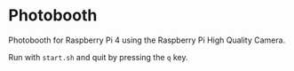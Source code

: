 # Photobooth

Photobooth for Raspberry Pi 4 using the Raspberry Pi High Quality Camera.

Run with `start.sh` and quit by pressing the `q` key.
